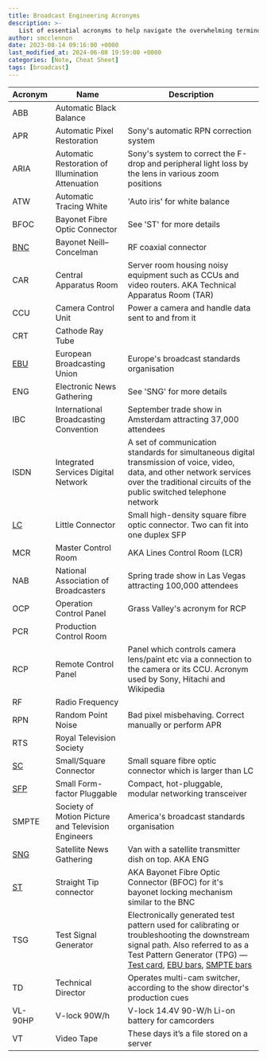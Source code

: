 ```yaml
---
title: Broadcast Engineering Acronyms
description: >-
   List of essential acronyms to help navigate the overwhelming terminology in the broadcast engineering field.
author: smcclennon
date: 2023-08-14 09:16:00 +0000
last_modified_at: 2024-06-08 19:59:00 +0000
categories: [Note, Cheat Sheet]
tags: [broadcast]
---
```


| Acronym | Name | Description |
| --- | --- | --- |
| ABB | Automatic Black Balance |  |
| APR | Automatic Pixel Restoration | Sony's automatic RPN correction system |
| ARIA | Automatic Restoration of Illumination Attenuation | Sony's system to correct the F-drop and peripheral light loss by the lens in various zoom positions |
| ATW | Automatic Tracing White | 'Auto iris' for white balance |
| BFOC | Bayonet Fibre Optic Connector | See 'ST' for more details |
| [BNC][bnc] | Bayonet Neill–Concelman | RF coaxial connector |
| CAR | Central Apparatus Room | Server room housing noisy equipment such as CCUs and video routers. AKA Technical Apparatus Room (TAR) |
| CCU | Camera Control Unit | Power a camera and handle data sent to and from it |
| CRT | Cathode Ray Tube |  |
| [EBU][ebu] | European Broadcasting Union | Europe's broadcast standards organisation |
| ENG | Electronic News Gathering | See 'SNG' for more details |
| IBC | International Broadcasting Convention | September trade show in Amsterdam attracting 37,000 attendees |
| ISDN | Integrated Services Digital Network | A set of communication standards for simultaneous digital transmission of voice, video, data, and other network services over the traditional circuits of the public switched telephone network |
| [LC][lc] | Little Connector | Small high-density square fibre optic connector. Two can fit into one duplex SFP |
| MCR | Master Control Room | AKA Lines Control Room (LCR) |
| NAB | National Association of Broadcasters | Spring trade show in Las Vegas attracting 100,000 attendees |
| OCP | Operation Control Panel | Grass Valley's acronym for RCP |
| PCR | Production Control Room |  |
| RCP | Remote Control Panel | Panel which controls camera lens/paint etc via a connection to the camera or its CCU. Acronym used by Sony, Hitachi and Wikipedia |
| RF | Radio Frequency |  |
| RPN | Random Point Noise | Bad pixel misbehaving. Correct manually or perform APR |
| RTS | Royal Television Society |  |
| [SC][sc] | Small/Square Connector | Small square fibre optic connector which is larger than LC |
| [SFP][sfp] | Small Form-factor Pluggable | Compact, hot-pluggable, modular networking transceiver |
| SMPTE | Society of Motion Picture and Television Engineers | America's broadcast standards organisation |
| [SNG][sng] | Satellite News Gathering | Van with a satellite transmitter dish on top. AKA ENG |
| [ST][st]| Straight Tip connector | AKA Bayonet Fibre Optic Connector (BFOC) for it's bayonet locking mechanism similar to the BNC |
| TSG | Test Signal Generator | Electronically generated test pattern used for calibrating or troubleshooting the downstream signal path. Also referred to as a Test Pattern Generator (TPG) — [Test card][test card], [EBU bars][ebu bars], [SMPTE bars][smpte bars] |
| TD  | Technical Director | Operates multi-cam switcher, according to the show director's production cues |
| VL-90HP | V-lock 90W/h | V-lock 14.4V 90-W/h Li-on battery for camcorders |
| VT  | Video Tape | These days it’s a file stored on a server |

[bnc]: https://en.wikipedia.org/wiki/BNC_connector
[ebu]: https://www.ebu.ch
[lc]: https://en.wikipedia.org/wiki/Optical_fiber_connector#Types
[nmos]: https://www.amwa.tv/nmos-overview
[sc]: https://en.wikipedia.org/wiki/Optical_fiber_connector#Types
[sfp]: https://en.wikipedia.org/wiki/Small_Form-factor_Pluggable
[sng]: https://en.wikipedia.org/wiki/Electronic_news_gathering
[st]: https://en.wikipedia.org/wiki/Optical_fiber_connector#Types
[test card]: https://en.wikipedia.org/wiki/Test_card
[ebu bars]: https://en.wikipedia.org/wiki/EBU_color_bars
[smpte bars]: https://en.wikipedia.org/wiki/SMPTE_color_bars